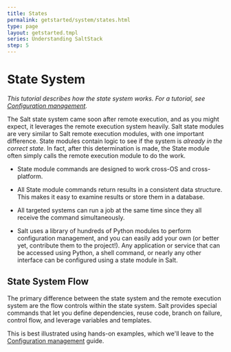 ```yaml
---
title: States
permalink: getstarted/system/states.html
type: page
layout: getstarted.tmpl
series: Understanding SaltStack
step: 5
---
```


# State System

*This tutorial describes how the state system works. For a tutorial, see [Configuration management](/en/getstarted/config/).*

The Salt state system came soon after remote execution, and as you might expect, it leverages the remote execution system heavily. Salt state modules are very similar to Salt remote execution modules, with one important difference. State modules contain logic to see if the system is *already in the correct state*. In fact, after this determination is made, the State module often simply calls the remote execution module to do the work.

- State module commands are designed to work cross-OS and cross-platform.

- All State module commands return results in a consistent data structure. This makes it easy to examine results or store them in a database.

- All targeted systems can run a job at the same time since they all receive the command simultaneously.

- Salt uses a library of hundreds of Python modules to perform configuration management, and you can easily add your own (or better yet, contribute them to the project!). Any application or service that can be accessed using Python, a shell command, or nearly any other interface can be configured using a state module in Salt.

## State System Flow

The primary difference between the state system and the remote execution system are the flow controls within the state system. Salt provides special commands that let you define dependencies, reuse code, branch on failure, control flow, and leverage variables and templates.

This is best illustrated using hands-on examples, which we'll leave to the [Configuration management](/en/getstarted/config/) guide.

